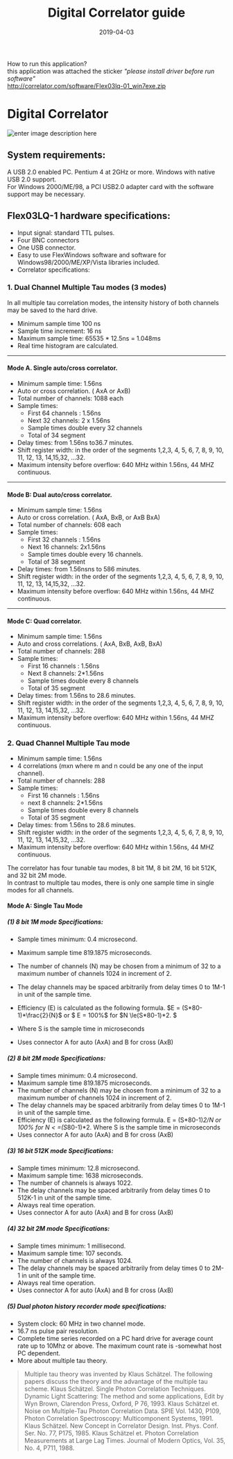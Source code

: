﻿---
title: "Digital Correlator guide"
collection: post
permalink: /posts/2019/04/Digital Correlator guide
date: 2019-04-03
tag:
  - Digital correlator
  - flex03lq-01
---
How to run this application?  
this application was attached the sticker
*"please install driver before run software"*   
http://correlator.com/software/Flex03lq-01_win7exe.zip
# Digital Correlator

![enter image description here](https://lh3.googleusercontent.com/EmTjhXsILctHz39Z2HzkseZr8Lf8M0bLqKzIo2Tx0zOAPrlaIY0iUXrTdFuXKZT6Dqzfwyf1fIQ)
## System requirements:
A USB 2.0 enabled PC.  Pentium 4 at 2GHz or more.  Windows with native USB 2.0 support.   
For Windows 2000/ME/98, a PCI USB2.0 adapter card with the software support may be necessary.

## Flex03LQ-1 hardware specifications:
- Input signal: standard TTL pulses.
- Four BNC connectors
- One USB connector.
- Easy to use FlexWindows software and software for Windows98/2000/ME/XP/Vista libraries included.
- Correlator specifications:

### 1. Dual Channel Multiple Tau modes (3 modes)
In all multiple tau correlation modes, the intensity history of both channels may be saved to the hard drive. 
- Minimum sample time 100 ns
- Sample time increment: 16 ns
- Maximum sample time: 65535 * 12.5ns = 1.048ms
- Real time histogram are calculated.

---
#### Mode A. Single auto/cross correlator.
-  Minimum sample time: 1.56ns
-  Auto or cross correlation. ( AxA or AxB)
-  Total number of channels: 1088 each
-  Sample times:   
	- First 64 channels : 1.56ns
	- Next 32 channels: 2 x 1.56ns 
	- Sample times double every 32 channels  
	- Total of 34 segment
-  Delay times: from 1.56ns to36.7 minutes.
- Shift register width:  in the order of the segments 1,2,3, 4, 5, 6, 7, 8, 9, 10, 11, 12, 13, 14,15,32, …32.
- Maximum intensity before overflow: 640 MHz within 1.56ns, 44  MHZ continuous.

---
#### Mode B: Dual auto/cross correlator.

- Minimum sample time: 1.56ns
- Auto or cross correlation. ( AxA, BxB, or  AxB BxA)
- Total number of channels: 608 each
- Sample times: 
	-  First 32 channels : 1.56ns
	-  Next 16 channels: 2x1.56ns
	-  Sample times double every 16 channels. 
	-  Total of 38 segment
- Delay times: from 1.56nsns to 586 minutes.
- Shift register width:  in the order of the segments 1,2,3, 4, 5, 6, 7, 8, 9, 10, 11, 12, 13, 14,15,32, …32.
- Maximum intensity before overflow: 640 MHz within 1.56ns, 44  MHZ continuous.

---
#### Mode C: Quad correlator.
- Minimum sample time: 1.56ns
- Auto and cross correlations. ( AxA, BxB,  AxB, BxA)
- Total number of channels: 288
- Sample times:   
	- First 16 channels : 1.56ns
	- Next 8 channels: 2*1.56ns
	- Sample times double every 8 channels
	- Total of 35 segment
- Delay times: from 1.56ns to 28.6 minutes.
- Shift register width:  in the order of the segments 1,2,3, 4, 5, 6, 7, 8, 9, 10, 11, 12, 13, 14,15,32, …32.
- Maximum intensity before overflow: 640  MHz within 1.56ns, 44   MHZ continuous.

### 2. Quad Channel Multiple Tau mode
- Minimum sample time: 1.56ns
- 4 correlations (mxn where m and n could be any one of the input channel). 
- Total number of channels: 288
- Sample times:   
	- First 16 channels : 1.56ns
	- next 8 channels: 2*1.56ns
	- Sample times double every 8 channels
	- Total of 35 segment
- Delay times: from 1.56ns to 28.6 minutes.
- Shift register width:  in the order of the segments 1,2,3, 4, 5, 6, 7, 8, 9, 10, 11, 12, 13, 14,15,32, …32.
- Maximum intensity before overflow: 640  MHz within 1.56ns, 44   MHZ continuous.

The correlator has four tunable tau modes, 8 bit 1M, 8 bit 2M, 16 bit 512K, and 32 bit 2M mode.  
In contrast to multiple tau modes, there is only one sample time in single modes for all channels.

#### Mode A: Single Tau Mode
##### (1) 8 bit 1M mode Specifications:
- Sample times minimum: 0.4 microsecond.
- Maximum sample time 819.1875 microseconds.

- The number of channels (N) may be chosen from a minimum of 32 to a maximum number of channels 1024 in increment of 2. 
- The delay channels may be spaced arbitrarily from delay times 0 to 1M-1 in unit of the sample time.
- Efficiency (E) is calculated as the following formula. $E = (S*80-1)*\frac{2}{N}$ or
 $ E = 100\%$ for $N \le(S*80-1)*2. $
- Where S is the sample time in microseconds
- Uses connector A for auto (AxA) and B for cross (AxB)

##### (2) 8 bit 2M mode Specifications:
- Sample times minimum: 0.4 microsecond.
- Maximum sample time 819.1875 microseconds.
- The number of channels (N) may be chosen from a minimum of 32 to a maximum number of channels 1024 in increment of 2. 
- The delay channels may be spaced arbitrarily from delay times 0 to 1M-1 in unit of the sample time.
- Efficiency (E) is calculated as the following formula. E = (S*80-1)*2/N or 100% for N < =(S*80-1)*2. Where S is the sample time in microseconds
- Uses connector A for auto (AxA) and B for cross (AxB)
##### (3) 16 bit 512K mode Specifications: 
- Sample times minimum: 12.8 microsecond.
- Maximum sample time: 1638 microseconds.
- The number of channels is always 1022. 
- The delay channels may be spaced arbitrarily from delay times 0 to 512K-1 in unit of the sample time.
- Always real time operation.
- Uses connector A for auto (AxA) and B for cross (AxB)

 

##### (4) 32 bit 2M mode Specifications:
- Sample times minimum: 1 millisecond.
- Maximum sample time: 107 seconds.
- The number of channels is always 1024. 
- The delay channels may be spaced arbitrarily from delay times 0 to 2M-1 in unit of the sample time.
- Always real time operation.
- Uses connector A for auto (AxA) and B for cross (AxB)

##### (5) Dual photon history recorder mode specifications:
- System clock: 60 MHz in two channel mode.
- 16.7 ns pulse pair resolution.
- Complete time series recorded on a PC hard drive for average count rate up to 10Mhz or above.  The maximum count rate is -somewhat host PC dependent.
- More about multiple tau theory.


> Multiple tau theory was invented by Klaus Schätzel.  The following papers discuss the theory and the advantage of the multiple tau scheme.
Klaus Schätzel. Single Photon Correlation Techniques. Dynamic Light Scattering: The method and some applications, Edit by Wyn Brown, Clarendon Press, Oxford, P 76, 1993.
Klaus Schätzel et.  Noise on Multiple-Tau Photon Correlation Data.   SPIE Vol. 1430, P109, Photon Correlation Spectroscopy: Multicomponent Systems, 1991.
Klaus Schätzel. New Concept in Correlator Design. Inst. Phys. Conf. Ser. No. 77, P175, 1985.
Klaus Schätzel et.  Photon Correlation Measurements at Large Lag Times.  Journal of Modern Optics, Vol. 35, No. 4, P711, 1988.
<!--stackedit_data:
eyJoaXN0b3J5IjpbLTE5NDQ3MDIwMjNdfQ==
-->